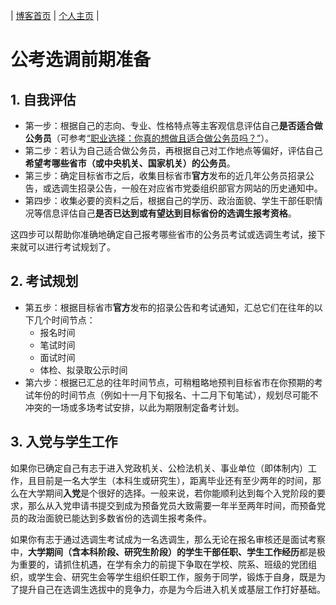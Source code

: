 | [博客首页](https://njubroccoli.github.io/blog/) | [个人主页](https://njubroccoli.github.io/zh-cn/) |

# 公考选调前期准备

## 1. 自我评估

- 第一步：根据自己的志向、专业、性格特点等主客观信息评估自己**是否适合做公务员**（可参考[“职业选择：你真的想做且适合做公务员吗？”](https://njubroccoli.github.io/blog/articles/cs-exam.html)）。
- 第二步：若认为自己适合做公务员，再根据自己对工作地点等偏好，评估自己**希望考哪些省市（或中央机关、国家机关）的公务员**。
- 第三步：确定目标省市之后，收集目标省市**官方**发布的近几年公务员招录公告，或选调生招录公告，一般在对应省市党委组织部官方网站的历史通知中。
- 第四步：收集必要的资料之后，根据自己的学历、政治面貌、学生干部任职情况等信息评估自己**是否已达到或有望达到目标省份的选调生报考资格**。

这四步可以帮助你准确地确定自己报考哪些省市的公务员考试或选调生考试，接下来就可以进行考试规划了。

## 2. 考试规划

- 第五步：根据目标省市**官方**发布的招录公告和考试通知，汇总它们在往年的以下几个时间节点：
    + 报名时间
    + 笔试时间
    + 面试时间
    + 体检、拟录取公示时间
- 第六步：根据已汇总的往年时间节点，可稍粗略地预判目标省市在你预期的考试年份的时间节点（例如十一月下旬报名、十二月下旬笔试），规划尽可能不冲突的一场或多场考试安排，以此为期限制定备考计划。

## 3. 入党与学生工作

如果你已确定自己有志于进入党政机关、公检法机关、事业单位（即体制内）工作，且目前是一名大学生（本科生或研究生），距离毕业还有至少两年的时间，那么在大学期间**入党**是个很好的选择。一般来说，若你能顺利达到每个入党阶段的要求，那么从入党申请书提交到成为预备党员大致需要一年半至两年时间，而预备党员的政治面貌已能达到多数省份的选调生报考条件。

如果你有志于通过选调生考试成为一名选调生，那么无论在报名审核还是面试考察中，**大学期间（含本科阶段、研究生阶段）的学生干部任职、学生工作经历**都是极为重要的，请抓住机遇，在学有余力的前提下争取在学校、院系、班级的党团组织，或学生会、研究生会等学生组织任职工作，服务于同学，锻炼于自身，既是为了提升自己在选调生选拔中的竞争力，亦是为今后进入机关或基层工作打好基础。
